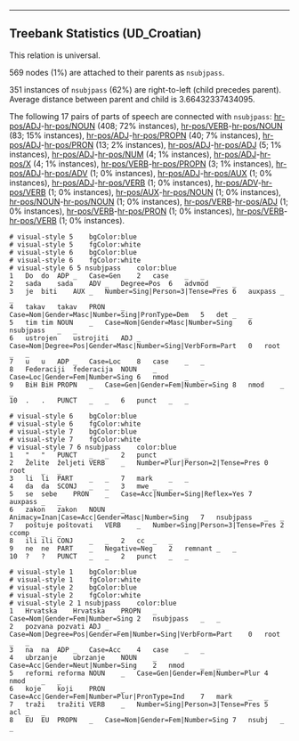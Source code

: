

--------------------------------------------------------------------------------

## Treebank Statistics (UD_Croatian)

This relation is universal.

569 nodes (1%) are attached to their parents as `nsubjpass`.

351 instances of `nsubjpass` (62%) are right-to-left (child precedes parent).
Average distance between parent and child is 3.66432337434095.

The following 17 pairs of parts of speech are connected with `nsubjpass`: [hr-pos/ADJ]()-[hr-pos/NOUN]() (408; 72% instances), [hr-pos/VERB]()-[hr-pos/NOUN]() (83; 15% instances), [hr-pos/ADJ]()-[hr-pos/PROPN]() (40; 7% instances), [hr-pos/ADJ]()-[hr-pos/PRON]() (13; 2% instances), [hr-pos/ADJ]()-[hr-pos/ADJ]() (5; 1% instances), [hr-pos/ADJ]()-[hr-pos/NUM]() (4; 1% instances), [hr-pos/ADJ]()-[hr-pos/X]() (4; 1% instances), [hr-pos/VERB]()-[hr-pos/PROPN]() (3; 1% instances), [hr-pos/ADJ]()-[hr-pos/ADV]() (1; 0% instances), [hr-pos/ADJ]()-[hr-pos/AUX]() (1; 0% instances), [hr-pos/ADJ]()-[hr-pos/VERB]() (1; 0% instances), [hr-pos/ADV]()-[hr-pos/VERB]() (1; 0% instances), [hr-pos/AUX]()-[hr-pos/NOUN]() (1; 0% instances), [hr-pos/NOUN]()-[hr-pos/NOUN]() (1; 0% instances), [hr-pos/VERB]()-[hr-pos/ADJ]() (1; 0% instances), [hr-pos/VERB]()-[hr-pos/PRON]() (1; 0% instances), [hr-pos/VERB]()-[hr-pos/VERB]() (1; 0% instances).


~~~ conllu
# visual-style 5	bgColor:blue
# visual-style 5	fgColor:white
# visual-style 6	bgColor:blue
# visual-style 6	fgColor:white
# visual-style 6 5 nsubjpass	color:blue
1	Do	do	ADP	_	Case=Gen	2	case	_	_
2	sada	sada	ADV	_	Degree=Pos	6	advmod	_	_
3	je	biti	AUX	_	Number=Sing|Person=3|Tense=Pres	6	auxpass	_	_
4	takav	takav	PRON	_	Case=Nom|Gender=Masc|Number=Sing|PronType=Dem	5	det	_	_
5	tim	tim	NOUN	_	Case=Nom|Gender=Masc|Number=Sing	6	nsubjpass	_	_
6	ustrojen	ustrojiti	ADJ	_	Case=Nom|Degree=Pos|Gender=Masc|Number=Sing|VerbForm=Part	0	root	_	_
7	u	u	ADP	_	Case=Loc	8	case	_	_
8	Federaciji	federacija	NOUN	_	Case=Loc|Gender=Fem|Number=Sing	6	nmod	_	_
9	BiH	BiH	PROPN	_	Case=Gen|Gender=Fem|Number=Sing	8	nmod	_	_
10	.	.	PUNCT	_	_	6	punct	_	_

~~~


~~~ conllu
# visual-style 6	bgColor:blue
# visual-style 6	fgColor:white
# visual-style 7	bgColor:blue
# visual-style 7	fgColor:white
# visual-style 7 6 nsubjpass	color:blue
1	"	"	PUNCT	_	_	2	punct	_	_
2	Želite	željeti	VERB	_	Number=Plur|Person=2|Tense=Pres	0	root	_	_
3	li	li	PART	_	_	7	mark	_	_
4	da	da	SCONJ	_	_	3	mwe	_	_
5	se	sebe	PRON	_	Case=Acc|Number=Sing|Reflex=Yes	7	auxpass	_	_
6	zakon	zakon	NOUN	_	Animacy=Inan|Case=Acc|Gender=Masc|Number=Sing	7	nsubjpass	_	_
7	poštuje	poštovati	VERB	_	Number=Sing|Person=3|Tense=Pres	2	ccomp	_	_
8	ili	ili	CONJ	_	_	2	cc	_	_
9	ne	ne	PART	_	Negative=Neg	2	remnant	_	_
10	?	?	PUNCT	_	_	2	punct	_	_

~~~


~~~ conllu
# visual-style 1	bgColor:blue
# visual-style 1	fgColor:white
# visual-style 2	bgColor:blue
# visual-style 2	fgColor:white
# visual-style 2 1 nsubjpass	color:blue
1	Hrvatska	Hrvatska	PROPN	_	Case=Nom|Gender=Fem|Number=Sing	2	nsubjpass	_	_
2	pozvana	pozvati	ADJ	_	Case=Nom|Degree=Pos|Gender=Fem|Number=Sing|VerbForm=Part	0	root	_	_
3	na	na	ADP	_	Case=Acc	4	case	_	_
4	ubrzanje	ubrzanje	NOUN	_	Case=Acc|Gender=Neut|Number=Sing	2	nmod	_	_
5	reformi	reforma	NOUN	_	Case=Gen|Gender=Fem|Number=Plur	4	nmod	_	_
6	koje	koji	PRON	_	Case=Acc|Gender=Fem|Number=Plur|PronType=Ind	7	mark	_	_
7	traži	tražiti	VERB	_	Number=Sing|Person=3|Tense=Pres	5	acl	_	_
8	EU	EU	PROPN	_	Case=Nom|Gender=Fem|Number=Sing	7	nsubj	_	_

~~~


